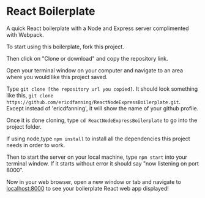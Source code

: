 # React Boilerplate

A quick React boilerplate with a Node and Express server complimented with Webpack.

To start using this boilerplate, fork this project. 

Then click on "Clone or download" and copy the repository link. 

Open your terminal window on your computer and navigate to an area where you would like this project saved.

Type ```git clone [the repository url you copied]```. 
It should look something like this, ```git clone https://github.com/ericdfanning/ReactNodeExpressBoilerplate.git```. Except instead of 'ericdfanning', it will show the name of your github profile.

Once it is done cloning, type ```cd ReactNodeExpressBoilerplate``` to go into the project folder.

If using node,type ```npm install``` to install all the dependencies this project needs in order to work.

Then to start the server on your local machine, type ```npm start``` into your terminal window. If it starts without error it should say "now listening on port 8000". 

Now in your web browser, open a new window or tab and navigate to [localhost:8000] to see your boilerplate React web app displayed!

[localhost:8000]: http://127.0.0.1:8000